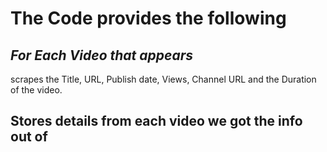 # **The Code provides the following**

## _For Each Video that appears_

scrapes the Title, URL, Publish date, Views, Channel URL and the Duration of the video.

## **Stores details from each video we got the info out of**

